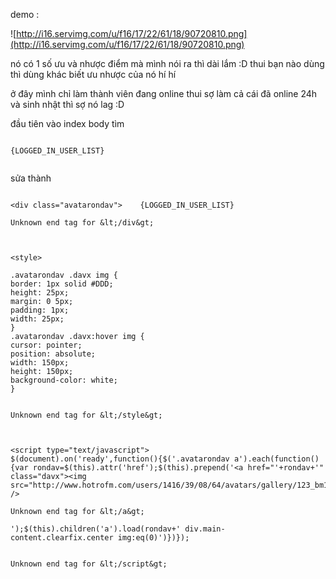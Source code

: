 demo :


![http://i16.servimg.com/u/f16/17/22/61/18/90720810.png](http://i16.servimg.com/u/f16/17/22/61/18/90720810.png)

nó có 1 số ưu và nhược điểm mà mình nói ra thì dài lắm :D
thui bạn nào dùng thì dùng khác biết ưu nhược của nó hí hí

ở đây mình chỉ làm thành viên đang online thui
sợ làm cả cái đã online 24h và sinh nhật thì sợ nó lag :D

đầu tiên vào index body tìm


```

{LOGGED_IN_USER_LIST}


```

sửa thành

```

<div class="avatarondav">    {LOGGED_IN_USER_LIST} 

Unknown end tag for &lt;/div&gt;



<style>

.avatarondav .davx img {
border: 1px solid #DDD;
height: 25px;
margin: 0 5px;
padding: 1px;
width: 25px;
}
.avatarondav .davx:hover img {
cursor: pointer;
position: absolute;
width: 150px;
height: 150px;
background-color: white;
}


Unknown end tag for &lt;/style&gt;



<script type="text/javascript">
$(document).on('ready',function(){$('.avatarondav a').each(function(){var rondav=$(this).attr('href');$(this).prepend('<a href="'+rondav+'" class="davx"><img src="http://www.hotrofm.com/users/1416/39/08/64/avatars/gallery/123_bm10.jpg"  />

Unknown end tag for &lt;/a&gt;

');$(this).children('a').load(rondav+' div.main-content.clearfix.center img:eq(0)')})});


Unknown end tag for &lt;/script&gt;




```